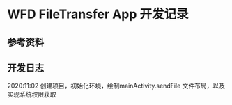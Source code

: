 # WFD FileTransfer App 开发记录
## 参考资料  
  
  
## 开发日志
  2020:11:02 创建项目，初始化环境，绘制mainActivity.sendFile 文件布局，以及实现系统权限获取  

